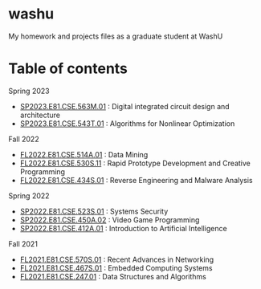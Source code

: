 # washu
My homework and projects files as a graduate student at WashU

# Table of contents

Spring 2023
* [SP2023.E81.CSE.563M.01](https://github.com/kbckbc/washu_sp23_cse563) : Digital integrated circuit design and architecture
* [SP2023.E81.CSE.543T.01](https://github.com/kbckbc/washu_sp23_cse543) : Algorithms for Nonlinear Optimization



Fall 2022
* [FL2022.E81.CSE.514A.01](https://github.com/kbckbc/washu_fl22_cse514) : Data Mining
* [FL2022.E81.CSE.530S.11](https://github.com/kbckbc/washu_fl22_cse530) : Rapid Prototype Development and Creative Programming
* [FL2022.E81.CSE.434S.01](https://github.com/kbckbc/washu_fl22_cse434) : Reverse Engineering and Malware Analysis

Spring 2022
* [SP2022.E81.CSE.523S.01](https://github.com/kbckbc/washu_sp22_cse523) : Systems Security
* [SP2022.E81.CSE.450A.02](https://github.com/kbckbc/washu_sp22_cse450) : Video Game Programming
* [SP2022.E81.CSE.412A.01](https://github.com/kbckbc/washu_sp22_cse412) : Introduction to Artificial Intelligence

Fall 2021
* [FL2021.E81.CSE.570S.01](https://github.com/kbckbc/washu_fl21_cse570) : Recent Advances in Networking
* [FL2021.E81.CSE.467S.01](https://github.com/kbckbc/washu_fl21_cse467) : Embedded Computing Systems
* [FL2021.E81.CSE.247.01](https://github.com/kbckbc/washu_fl21_cse247) : Data Structures and Algorithms




